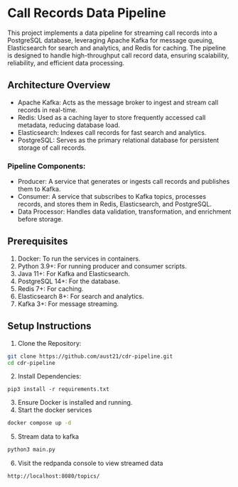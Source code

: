 # Call Records Data Pipeline
This project implements a data pipeline for streaming call records into a PostgreSQL database, leveraging Apache Kafka for message queuing, Elasticsearch for search and analytics, and Redis for caching. The pipeline is designed to handle high-throughput call record data, ensuring scalability, reliability, and efficient data processing.
## Architecture Overview

- Apache Kafka: Acts as the message broker to ingest and stream call records in real-time.
- Redis: Used as a caching layer to store frequently accessed call metadata, reducing database load.
- Elasticsearch: Indexes call records for fast search and analytics.
- PostgreSQL: Serves as the primary relational database for persistent storage of call records.
### Pipeline Components:
- Producer: A service that generates or ingests call records and publishes them to Kafka.
- Consumer: A service that subscribes to Kafka topics, processes records, and stores them in Redis, Elasticsearch, and PostgreSQL.
- Data Processor: Handles data validation, transformation, and enrichment before storage.



## Prerequisites

1. Docker: To run the services in containers.
2. Python 3.9+: For running producer and consumer scripts.
3. Java 11+: For Kafka and Elasticsearch.
4. PostgreSQL 14+: For the database.
5. Redis 7+: For caching.
6. Elasticsearch 8+: For search and analytics.
7. Kafka 3+: For message streaming.

## Setup Instructions

1. Clone the Repository:
```bash
git clone https://github.com/aust21/cdr-pipeline.git
cd cdr-pipeline
```

2. Install Dependencies:

```pip3 install -r requirements.txt```

3. Ensure Docker is installed and running.
4. Start the docker services
```bash
docker compose up -d
```

5. Stream data to kafka
```bash
python3 main.py 
```
6. Visit the redpanda console to view streamed data
```bash
http://localhost:8080/topics/ 
```

